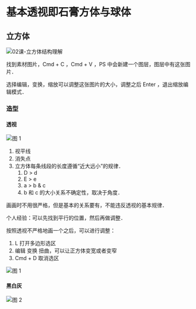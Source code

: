 # 基本透视即石膏方体与球体

## 立方体

<img src="/.media/02课-立方体结构理解.jpg" alt="02课-立方体结构理解"  />

找到素材图片，Cmd + C ，Cmd + V ，PS 中会新建一个图层，图层中有这张图片．

选择编辑，变换，缩放可以调整这张图片的大小，调整之后 Enter ，退出缩放编辑模式．

### 造型

#### 透视

![图 1](/.media/b18b17b23368421a2cb78f1f131a1aeebed36578f2aa9d91a79d11310fc73912.png)

1. 视平线
2. 消失点
3. 立方体每条线段的长度遵循“近大远小”的规律．
   1. D > d
   2. E > e
   3. a > b & c
   4. b 和 c 的大小关系不确定性，取决于角度．

画画时不用很严格，但是基本的关系要有，不能违反透视的基本规律．

个人经验：可以先找到平行的位置，然后再做调整．

按照透视不严格地画一个之后，可以进行调整：

1. L 打开多边形选区
2. 编辑 变换 扭曲，可以让正方体变宽或者变窄
3. Cmd + D 取消选区

![图 1](/.media/982b7acc939942c118cf98215634c7d568cce1a2f7f035c5104eed0a84b61546.png)

#### 黑白灰

![图 2](/.media/6d5b77b251035dd5a44ba78a909229e5dac08b9786766f5f5f0b68f2ae82572a.png)
